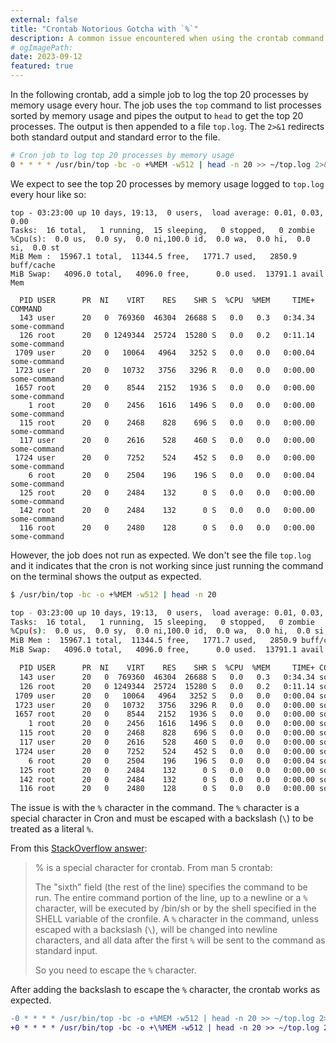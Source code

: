 ```yaml
---
external: false
title: "Crontab Notorious Gotcha with `%`"
description: A common issue encountered when using the crontab command in Unix-like operating systems involving the unescaped `%` character. Which is used to denote a newline character, unless escaped with a backslash (`\`).
# ogImagePath:
date: 2023-09-12
featured: true
---
```


In the following crontab, add a simple job to log the top 20 processes by memory usage every hour. The job uses the `top` command to list processes sorted by memory usage and pipes the output to `head` to get the top 20 processes. The output is then appended to a file `top.log`. The `2>&1` redirects both standard output and standard error to the file.

```sh title="crontab"
# Cron job to log top 20 processes by memory usage
0 * * * * /usr/bin/top -bc -o +%MEM -w512 | head -n 20 >> ~/top.log 2>&1
```

We expect to see the top 20 processes by memory usage logged to `top.log` every hour like so:

```log title="top.log"
top - 03:23:00 up 10 days, 19:13,  0 users,  load average: 0.01, 0.03, 0.00
Tasks:  16 total,   1 running,  15 sleeping,   0 stopped,   0 zombie
%Cpu(s):  0.0 us,  0.0 sy,  0.0 ni,100.0 id,  0.0 wa,  0.0 hi,  0.0 si,  0.0 st
MiB Mem :  15967.1 total,  11344.5 free,   1771.7 used,   2850.9 buff/cache
MiB Swap:   4096.0 total,   4096.0 free,      0.0 used.  13791.1 avail Mem

  PID USER      PR  NI    VIRT    RES    SHR S  %CPU  %MEM     TIME+ COMMAND
  143 user      20   0  769360  46304  26688 S   0.0   0.3   0:34.34 some-command
  126 root      20   0 1249344  25724  15280 S   0.0   0.2   0:11.14 some-command
 1709 user      20   0   10064   4964   3252 S   0.0   0.0   0:00.04 some-command
 1723 user      20   0   10732   3756   3296 R   0.0   0.0   0:00.00 some-command
 1657 root      20   0    8544   2152   1936 S   0.0   0.0   0:00.00 some-command
    1 root      20   0    2456   1616   1496 S   0.0   0.0   0:00.00 some-command
  115 root      20   0    2468    828    696 S   0.0   0.0   0:00.00 some-command
  117 user      20   0    2616    528    460 S   0.0   0.0   0:00.00 some-command
 1724 user      20   0    7252    524    452 S   0.0   0.0   0:00.00 some-command
    6 root      20   0    2504    196    196 S   0.0   0.0   0:00.04 some-command
  125 root      20   0    2484    132      0 S   0.0   0.0   0:00.00 some-command
  142 root      20   0    2484    132      0 S   0.0   0.0   0:00.00 some-command
  116 root      20   0    2480    128      0 S   0.0   0.0   0:00.00 some-command
```

However, the job does not run as expected. We don't see the file `top.log` and it indicates that the cron is not working since just running the command on the terminal shows the output as expected.

```sh title="shell"
$ /usr/bin/top -bc -o +%MEM -w512 | head -n 20

top - 03:23:00 up 10 days, 19:13,  0 users,  load average: 0.01, 0.03, 0.00
Tasks:  16 total,   1 running,  15 sleeping,   0 stopped,   0 zombie
%Cpu(s):  0.0 us,  0.0 sy,  0.0 ni,100.0 id,  0.0 wa,  0.0 hi,  0.0 si,  0.0 st
MiB Mem :  15967.1 total,  11344.5 free,   1771.7 used,   2850.9 buff/cache
MiB Swap:   4096.0 total,   4096.0 free,      0.0 used.  13791.1 avail Mem

  PID USER      PR  NI    VIRT    RES    SHR S  %CPU  %MEM     TIME+ COMMAND
  143 user      20   0  769360  46304  26688 S   0.0   0.3   0:34.34 some-command
  126 root      20   0 1249344  25724  15280 S   0.0   0.2   0:11.14 some-command
 1709 user      20   0   10064   4964   3252 S   0.0   0.0   0:00.04 some-command
 1723 user      20   0   10732   3756   3296 R   0.0   0.0   0:00.00 some-command
 1657 root      20   0    8544   2152   1936 S   0.0   0.0   0:00.00 some-command
    1 root      20   0    2456   1616   1496 S   0.0   0.0   0:00.00 some-command
  115 root      20   0    2468    828    696 S   0.0   0.0   0:00.00 some-command
  117 user      20   0    2616    528    460 S   0.0   0.0   0:00.00 some-command
 1724 user      20   0    7252    524    452 S   0.0   0.0   0:00.00 some-command
    6 root      20   0    2504    196    196 S   0.0   0.0   0:00.04 some-command
  125 root      20   0    2484    132      0 S   0.0   0.0   0:00.00 some-command
  142 root      20   0    2484    132      0 S   0.0   0.0   0:00.00 some-command
  116 root      20   0    2480    128      0 S   0.0   0.0   0:00.00 some-command
```

The issue is with the `%` character in the command. The `%` character is a special character in Cron and must be escaped with a backslash (`\`) to be treated as a literal `%`.

From this [StackOverflow answer](https://stackoverflow.com/a/27125439):

> % is a special character for crontab. From man 5 crontab:
>
> The "sixth" field (the rest of the line) specifies the command to be run. The entire command portion of the line, up to a newline or a `%` character, will be executed by /bin/sh or by the shell specified in the SHELL variable of the cronfile. A `%` character in the command, unless escaped with a backslash (`\`), will be changed into newline characters, and all data after the first `%` will be sent to the command as standard input.
>
> So you need to escape the `%` character.

After adding the backslash to escape the `%` character, the crontab works as expected.

```diff title="crontab"
-0 * * * * /usr/bin/top -bc -o +%MEM -w512 | head -n 20 >> ~/top.log 2>&1
+0 * * * * /usr/bin/top -bc -o +\%MEM -w512 | head -n 20 >> ~/top.log 2>&1
```
